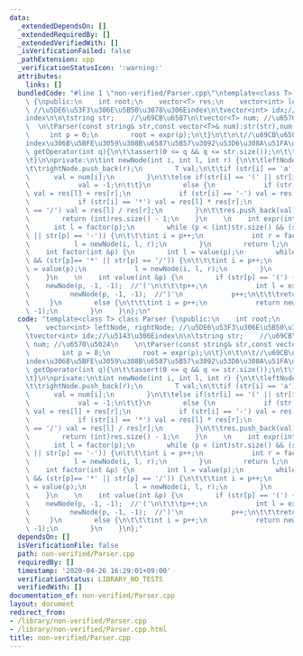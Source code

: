 ```yaml
---
data:
  _extendedDependsOn: []
  _extendedRequiredBy: []
  _extendedVerifiedWith: []
  _isVerificationFailed: false
  _pathExtension: cpp
  _verificationStatusIcon: ':warning:'
  attributes:
    links: []
  bundledCode: "#line 1 \"non-verified/Parser.cpp\"\ntemplate<class T> class Parser\
    \ {\npublic:\n    int root;\n    vector<T> res;\n    vector<int> leftNode, rightNode;\
    \ //\u5DE6\u53F3\u306E\u5B50\u3078\u306Eindex\n\tvector<int> idx;//\u5143\u306E\
    index\n\n\tstring str;    //\u69CB\u6587\n\tvector<T> num; //\u6570\u5024\n  \
    \  \n\tParser(const string& str,const vector<T>& num):str(str),num(num){\n   \
    \     int p = 0;\n        root = expr(p);\n\t}\n\t\n\t//\u69CB\u6587\u6728\u306E\
    index\u306B\u5BFE\u3059\u308B\u6587\u5B57\u3092\u53D6\u308A\u51FA\u3059\n\tchar\
    \ getOperator(int q){\n\t\tassert(0 <= q && q <= str.size());\n\t\treturn str[idx[q]];\n\
    \t}\n\nprivate:\n\tint newNode(int i, int l, int r) {\n\t\tleftNode.push_back(l);\n\
    \t\trightNode.push_back(r);\n        T val;\n\t\tif (str[i] == 'a') {\n      \
    \      val = num[i];\n        }\n\t\telse if(str[i] == '(' || str[i] == ')'){\n\
    \            val = -1;\n\t\t}\n        else {\n            if (str[i] == '+')\
    \ val = res[l] + res[r];\n            if (str[i] == '-') val = res[l] - res[r];\n\
    \            if (str[i] == '*') val = res[l] * res[r];\n            if (str[i]\
    \ == '/') val = res[l] / res[r];\n        }\n\t\tres.push_back(val);\n\t\tidx.push_back(i);\n\
    \        return (int)res.size() - 1;\n    }\n    \n    int expr(int &p) {\n  \
    \      int l = factor(p);\n        while (p < (int)str.size() && (str[p] == '+'\
    \ || str[p] == '-')) {\n\t\t\tint i = p++;\n            int r = factor(p);\n \
    \           l = newNode(i, l, r);\n        }\n        return l;\n    }\n    \n\
    \    int factor(int &p) {\n        int l = value(p);\n        while (p < (int)str.size()\
    \ && (str[p]== '*' || str[p] == '/')) {\n\t\t\tint i = p++;\n            int r\
    \ = value(p);\n            l = newNode(i, l, r);\n        }\n        return l;\n\
    \    }\n    \n    int value(int &p) {\n        if (str[p] == '(') {\n        \
    \    newNode(p, -1, -1);  //'('\n\t\t\tp++;\n            int l = expr(p);\n  \
    \          newNode(p, -1, -1);  //')'\n            p++;\n\t\t\treturn l;\n   \
    \     }\n        else {\n\t\t\tint i = p++;\n            return newNode(i, -1,\
    \ -1);\n        }\n    }\n};\n"
  code: "template<class T> class Parser {\npublic:\n    int root;\n    vector<T> res;\n\
    \    vector<int> leftNode, rightNode; //\u5DE6\u53F3\u306E\u5B50\u3078\u306Eindex\n\
    \tvector<int> idx;//\u5143\u306Eindex\n\n\tstring str;    //\u69CB\u6587\n\tvector<T>\
    \ num; //\u6570\u5024\n    \n\tParser(const string& str,const vector<T>& num):str(str),num(num){\n\
    \        int p = 0;\n        root = expr(p);\n\t}\n\t\n\t//\u69CB\u6587\u6728\u306E\
    index\u306B\u5BFE\u3059\u308B\u6587\u5B57\u3092\u53D6\u308A\u51FA\u3059\n\tchar\
    \ getOperator(int q){\n\t\tassert(0 <= q && q <= str.size());\n\t\treturn str[idx[q]];\n\
    \t}\n\nprivate:\n\tint newNode(int i, int l, int r) {\n\t\tleftNode.push_back(l);\n\
    \t\trightNode.push_back(r);\n        T val;\n\t\tif (str[i] == 'a') {\n      \
    \      val = num[i];\n        }\n\t\telse if(str[i] == '(' || str[i] == ')'){\n\
    \            val = -1;\n\t\t}\n        else {\n            if (str[i] == '+')\
    \ val = res[l] + res[r];\n            if (str[i] == '-') val = res[l] - res[r];\n\
    \            if (str[i] == '*') val = res[l] * res[r];\n            if (str[i]\
    \ == '/') val = res[l] / res[r];\n        }\n\t\tres.push_back(val);\n\t\tidx.push_back(i);\n\
    \        return (int)res.size() - 1;\n    }\n    \n    int expr(int &p) {\n  \
    \      int l = factor(p);\n        while (p < (int)str.size() && (str[p] == '+'\
    \ || str[p] == '-')) {\n\t\t\tint i = p++;\n            int r = factor(p);\n \
    \           l = newNode(i, l, r);\n        }\n        return l;\n    }\n    \n\
    \    int factor(int &p) {\n        int l = value(p);\n        while (p < (int)str.size()\
    \ && (str[p]== '*' || str[p] == '/')) {\n\t\t\tint i = p++;\n            int r\
    \ = value(p);\n            l = newNode(i, l, r);\n        }\n        return l;\n\
    \    }\n    \n    int value(int &p) {\n        if (str[p] == '(') {\n        \
    \    newNode(p, -1, -1);  //'('\n\t\t\tp++;\n            int l = expr(p);\n  \
    \          newNode(p, -1, -1);  //')'\n            p++;\n\t\t\treturn l;\n   \
    \     }\n        else {\n\t\t\tint i = p++;\n            return newNode(i, -1,\
    \ -1);\n        }\n    }\n};"
  dependsOn: []
  isVerificationFile: false
  path: non-verified/Parser.cpp
  requiredBy: []
  timestamp: '2020-04-26 16:29:01+09:00'
  verificationStatus: LIBRARY_NO_TESTS
  verifiedWith: []
documentation_of: non-verified/Parser.cpp
layout: document
redirect_from:
- /library/non-verified/Parser.cpp
- /library/non-verified/Parser.cpp.html
title: non-verified/Parser.cpp
---
```


